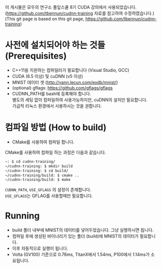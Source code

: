 이 게시물은 모두의 연구소 풀잎스쿨 8기 CUDA 강의에서 사용되었습니다.  
(https://github.com/tbennun/cudnn-training 자료를 참고하여 수정하였습니다.)  
(This git page is based on this git page, https://github.com/tbennun/cudnn-training)

사전에 설치되어야 하는 것들 (Prerequisites)
=============

* C++11을 지원하는 컴파일러가 필요합니다 (Visual Studio, GCC)
* CUDA (6.5 이상) 및 cuDNN (v5 이상)
* MNIST 데이터 셋 (http://yann.lecun.com/exdb/mnist/)
* (optional) gflags: https://github.com/gflags/gflags
* CUDNN_PATH를 bash에 등록해야 합니다.  
별도의 세팅 없이 컴파일하여 사용가능하지만, cuDNN의 설치만 필요합니다.  
가급적 리눅스 환경에서 사용하시는 것을 권합니다.

컴파일 방법 (How to build)
===========

* CMake를 사용하여 컴파일 합니다.

CMake를 사용하여 컴파일 하는 과정은 다음과 같습니다.
```bash
~: $ cd cudnn-training/
~/cudnn-training: $ mkdir build
~/cudnn-training: $ cd build/
~/cudnn-training/build: $ cmake ..
~/cudnn-training/build: $ make
```
```CUDNN_PATH```, ```USE_GFLAGS``` 의 설정이 존재합니다.  
```USE_GFLAGS```는 GFLAG를 사용할때만 필요합니다.

Running
=======

* build 폴더 내부에 MNIST의 데이터를 넣어두었습니다. 그냥 실행하시면 됩니다.  
* 컴파일 후에 생성된 바이너리가 있는 폴더 (build)에 MNIST의 데이터가 필요합니다.
* 이후 자동적으로 실행이 됩니다.
* Volta (GV100) 기준으로 0.76ms, TitanX에서 1.54ms, P100에서 1.14ms가 소요됩니다.
